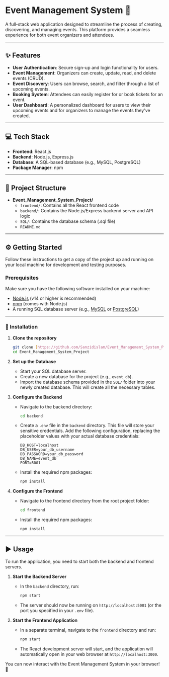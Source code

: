 # Event Management System 🚀

A full-stack web application designed to streamline the process of creating, discovering, and managing events. This platform provides a seamless experience for both event organizers and attendees.

---

## ✨ Features

-   **User Authentication**: Secure sign-up and login functionality for users.
-   **Event Management**: Organizers can create, update, read, and delete events (CRUD).
-   **Event Discovery**: Users can browse, search, and filter through a list of upcoming events.
-   **Booking System**: Attendees can easily register for or book tickets for an event.
-   **User Dashboard**: A personalized dashboard for users to view their upcoming events and for organizers to manage the events they've created.

---

## 💻 Tech Stack

-   **Frontend**: React.js
-   **Backend**: Node.js, Express.js
-   **Database**: A SQL-based database (e.g., MySQL, PostgreSQL)
-   **Package Manager**: npm

---
## 📂 Project Structure

- **Event_Management_System_Project/**
  - `frontend/`: Contains all the React frontend code
  - `backend/`: Contains the Node.js/Express backend server and API logic
  - `SQL/`: Contains the database schema (.sql file)
  - `README.md`
---

## ⚙️ Getting Started

Follow these instructions to get a copy of the project up and running on your local machine for development and testing purposes.

### Prerequisites

Make sure you have the following software installed on your machine:
* [Node.js](https://nodejs.org/en/) (v14 or higher is recommended)
* [npm](https://www.npmjs.com/get-npm) (comes with Node.js)
* A running SQL database server (e.g., [MySQL](https://www.mysql.com/) or [PostgreSQL](https://www.postgresql.org/))

---

### 🔧 Installation

1.  **Clone the repository**
    ```sh
    git clone [https://github.com/Sanzidislam/Event_Management_System_Project.git](https://github.com/Sanzidislam/Event_Management_System_Project.git)
    cd Event_Management_System_Project
    ```

2.  **Set up the Database**
    * Start your SQL database server.
    * Create a new database for the project (e.g., `event_db`).
    * Import the database schema provided in the `SQL/` folder into your newly created database. This will create all the necessary tables.

3.  **Configure the Backend**
    * Navigate to the backend directory:
        ```sh
        cd backend
        ```
    * Create a `.env` file in the `backend` directory. This file will store your sensitive credentials. Add the following configuration, replacing the placeholder values with your actual database credentials:
        ```env
        DB_HOST=localhost
        DB_USER=your_db_username
        DB_PASSWORD=your_db_password
        DB_NAME=event_db
        PORT=5001
        ```
    * Install the required npm packages:
        ```sh
        npm install
        ```

4.  **Configure the Frontend**
    * Navigate to the frontend directory from the root project folder:
        ```sh
        cd frontend
        ```
    * Install the required npm packages:
        ```sh
        npm install
        ```

---

## ▶️ Usage

To run the application, you need to start both the backend and frontend servers.

1.  **Start the Backend Server**
    * In the `backend` directory, run:
        ```sh
        npm start
        ```
    * The server should now be running on `http://localhost:5001` (or the port you specified in your `.env` file).

2.  **Start the Frontend Application**
    * In a separate terminal, navigate to the `frontend` directory and run:
        ```sh
        npm start
        ```
    * The React development server will start, and the application will automatically open in your web browser at `http://localhost:3000`.

You can now interact with the Event Management System in your browser! 🎉
